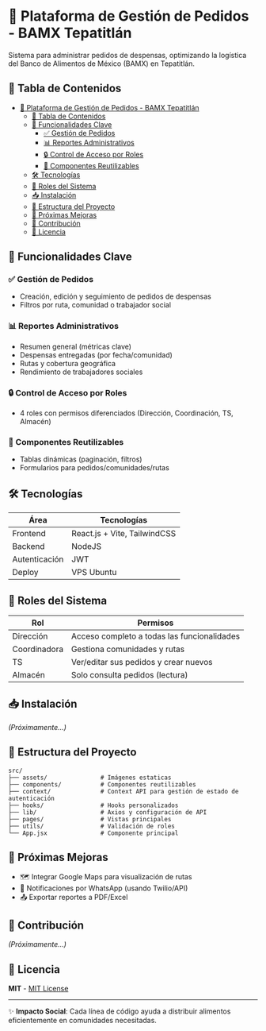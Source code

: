 # 🍎 Plataforma de Gestión de Pedidos - BAMX Tepatitlán

Sistema para administrar pedidos de despensas, optimizando la logística del Banco de Alimentos de México (BAMX) en Tepatitlán.

## 📌 Tabla de Contenidos
- [🍎 Plataforma de Gestión de Pedidos - BAMX Tepatitlán](#-plataforma-de-gestión-de-pedidos---bamx-tepatitlán)
  - [📌 Tabla de Contenidos](#-tabla-de-contenidos)
  - [🌟 Funcionalidades Clave](#-funcionalidades-clave)
    - [✅ Gestión de Pedidos](#-gestión-de-pedidos)
    - [📊 Reportes Administrativos](#-reportes-administrativos)
    - [🔒 Control de Acceso por Roles](#-control-de-acceso-por-roles)
    - [🔄 Componentes Reutilizables](#-componentes-reutilizables)
  - [🛠️ Tecnologías](#️-tecnologías)
  - [🔐 Roles del Sistema](#-roles-del-sistema)
  - [📥 Instalación](#-instalación)
  - [📂 Estructura del Proyecto](#-estructura-del-proyecto)
  - [📌 Próximas Mejoras](#-próximas-mejoras)
  - [🤝 Contribución](#-contribución)
  - [📜 Licencia](#-licencia)

## 🌟 Funcionalidades Clave

### ✅ Gestión de Pedidos
- Creación, edición y seguimiento de pedidos de despensas
- Filtros por ruta, comunidad o trabajador social

### 📊 Reportes Administrativos
- Resumen general (métricas clave)
- Despensas entregadas (por fecha/comunidad)
- Rutas y cobertura geográfica
- Rendimiento de trabajadores sociales

### 🔒 Control de Acceso por Roles
- 4 roles con permisos diferenciados (Dirección, Coordinación, TS, Almacén)

### 🔄 Componentes Reutilizables
- Tablas dinámicas (paginación, filtros)
- Formularios para pedidos/comunidades/rutas

## 🛠️ Tecnologías

| Área           | Tecnologías         |
|----------------|---------------------|
| Frontend       | React.js + Vite, TailwindCSS |
| Backend        | NodeJS              |
| Autenticación  | JWT                 |
| Deploy         | VPS Ubuntu          |

## 🔐 Roles del Sistema

| Rol            | Permisos                                                                 |
|----------------|--------------------------------------------------------------------------|
| Dirección      | Acceso completo a todas las funcionalidades                             |
| Coordinadora   | Gestiona comunidades y rutas                                            |
| TS             | Ver/editar sus pedidos y crear nuevos                                   |
| Almacén        | Solo consulta pedidos (lectura)                                         |

## 📥 Instalación
*(Próximamente...)*

## 📂 Estructura del Proyecto

```plaintext
src/  
├── assets/               # Imágenes estaticas  
├── components/           # Componentes reutilizables  
├── context/              # Context API para gestión de estado de autenticación
├── hooks/                # Hooks personalizados
├── lib/                  # Axios y configuración de API
├── pages/                # Vistas principales  
├── utils/                # Validación de roles  
└── App.jsx               # Componente principal
```

## 📌 Próximas Mejoras
- 🗺️ Integrar Google Maps para visualización de rutas
- 📱 Notificaciones por WhatsApp (usando Twilio/API)
- 📤 Exportar reportes a PDF/Excel

## 🤝 Contribución
*(Próximamente...)*

## 📜 Licencia
**MIT** - [MIT License](https://opensource.org/licenses/MIT)

---

✨ **Impacto Social**: Cada línea de código ayuda a distribuir alimentos eficientemente en comunidades necesitadas.